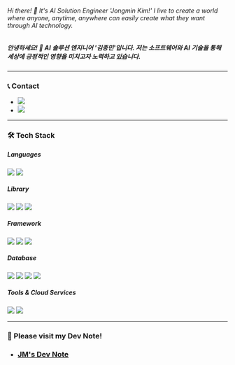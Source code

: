###### Hi there! 👋 It's AI Solution Engineer 'Jongmin Kim!' I live to create a world where anyone, anytime, anywhere can easily create what they want through AI technology.
##### 안녕하세요! 👋 AI 솔루션 엔지니어 '김종민'입니다. 저는 소프트웨어와 AI 기술을 통해 세상에 긍정적인 영향을 미치고자 노력하고 있습니다.

---

### 📞 Contact
- <a href="https://www.linkedin.com/in/kim-j-25a93a11b/"><img src="https://img.shields.io/badge/Linkedin-0A66C2?style=flat-square&logo=LinkedIn&logoColor=white&link=https://www.linkedin.com/in/kim-j-25a93a11b/"/></a> 
- <a href="mailto:miniwa00@gmail.com"><img src="https://img.shields.io/badge/miniwa00@gmail.com-EA4335?style=flat-square&logo=Gmail&logoColor=white&link=mailto:miniwa00@gmail.com"/></a> 

---

### 🛠 Tech Stack
#####  **Languages** 
<img src="https://img.shields.io/badge/python-3776AB?style=for-the-badge&logo=python&logoColor=white"> <img src="https://img.shields.io/badge/java-007396?style=for-the-badge&logo=ava&logoColor=white">

##### **Library**
<img src="https://img.shields.io/badge/OpenCV-5C3EE8?style=for-the-badge&logo=OpenCV&logoColor=white"> <img src="https://img.shields.io/badge/TensorRT-006600?style=for-the-badge&logo=Tensorrt&logoColor=white"> <img src="https://img.shields.io/badge/Gradio-F2CA30?style=for-the-badge&logo=Gradio&logoColor=white">

##### **Framework**
<img src="https://img.shields.io/badge/FastAPI-009688?style=for-the-badge&logo=FastAPI&logoColor=white"> <img src="https://img.shields.io/badge/PyTorch-EE4C2C?style=for-the-badge&logo=PyTorch&logoColor=white"> <img src="https://img.shields.io/badge/Flutter-02569B?style=for-the-badge&logo=Flutter&logoColor=white">

##### **Database**
<img src="https://img.shields.io/badge/MySQL-4479A1?style=for-the-badge&logo=MySQL&logoColor=white"> <img src="https://img.shields.io/badge/PostgreSQL-4169E1?style=for-the-badge&logo=PostgreSQL&logoColor=white"> <img src="https://img.shields.io/badge/MongoDB-47A248?style=for-the-badge&logo=MongoDB&logoColor=white"> <img src="https://img.shields.io/badge/Elasticsearch-005571?style=for-the-badge&logo=Elasticsearch&logoColor=white">

##### **Tools & Cloud Services**
<img src="https://img.shields.io/badge/Docker-2496ED?style=for-the-badge&logo=Docker&logoColor=white"> <img src="https://img.shields.io/badge/Amazon Web Services-232F3E?style=for-the-badge&logo=Amazon Web Services&logoColor=white"> 

---

### 📓 Please visit my Dev Note!
- ### [JM's Dev Note](https://miniwa00.github.io "JM's Dev Note")